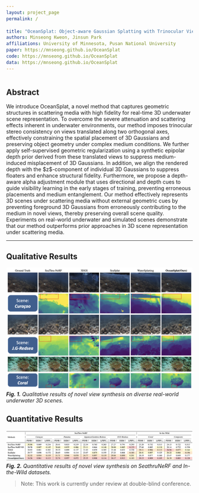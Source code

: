 ```yaml
---
layout: project_page
permalink: /

title: "OceanSplat: Object-aware Gaussian Splatting with Trinocular View Consistency for Underwater Scene Reconstruction"
authors: Minseong Kweon, Jinsun Park
affiliations: University of Minnesota, Pusan National University
paper: https://mnseong.github.io/OceanSplat
code: https://mnseong.github.io/OceanSplat
data: https://mnseong.github.io/OceanSplat
---
```


<!-- Using HTML to center the abstract -->
<div class="columns is-centered has-text-centered">
    <div class="column is-four-fifths">
        <h2>Abstract</h2>
        <div class="content has-text-justified">
We introduce OceanSplat, a novel method that captures geometric structures in scattering media with high fidelity for real-time 3D underwater scene representation. To overcome the severe attenuation and scattering effects inherent in underwater environments, our method imposes trinocular stereo consistency on views translated along two orthogonal axes, effectively constraining the spatial placement of 3D Gaussians and preserving object geometry under complex medium conditions. We further apply self-supervised geometric regularization using a synthetic epipolar depth prior derived from these translated views to suppress medium-induced misplacement of 3D Gaussians. In addition, we align the rendered depth with the $z$-component of individual 3D Gaussians to suppress floaters and enhance structural fidelity. Furthermore, we propose a depth-aware alpha adjustment module that uses directional and depth cues to guide visibility learning in the early stages of training, preventing erroneous placements and medium entanglement. Our method effectively represents 3D scenes under scattering media without external geometric cues by preventing foreground 3D Gaussians from erroneously contributing to the medium in novel views, thereby preserving overall scene quality. Experiments on real-world underwater and simulated scenes demonstrate that our method outperforms prior approaches in 3D scene representation under scattering media.
        </div>
    </div>
</div>

---

## Qualitative Results

![Results1](/static/image/oceansplat_img1.png)
_**Fig. 1.** Qualitative results of novel view synthesis on diverse real-world underwater 3D scenes._

## Quantitative Results

![Results2](/static/image/oceansplat_img2.png)
_**Fig. 2.** Quantitative results of novel view synthesis on SeathruNeRF and In-the-Wild datasets._

> Note: This work is currently under review at double-blind conference.
